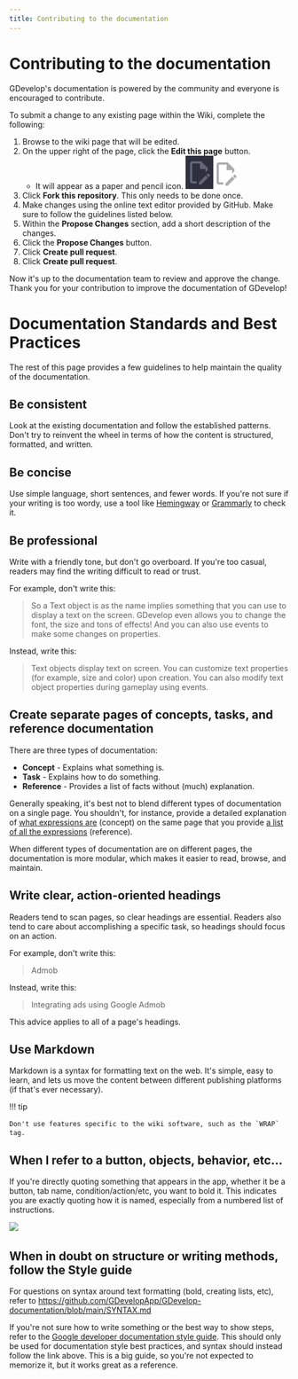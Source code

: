 ```yaml
---
title: Contributing to the documentation
---
```


# Contributing to the documentation

GDevelop's documentation is powered by the community and everyone is encouraged to contribute.

To submit a change to any existing page within the Wiki, complete the following:

1. Browse to the wiki page that will be edited.
2. On the upper right of the page, click the **Edit this page** button.
    - It will appear as a paper and pencil icon. ![image](edit_dark.png#only-dark)![image](edit_light.png#only-light)
3. Click **Fork this repository**. This only needs to be done once.
4. Make changes using the online text editor provided by GitHub. Make sure to follow the guidelines listed below.
5. Within the **Propose Changes** section, add a short description of the changes.
6. Click the **Propose Changes** button.
7. Click **Create pull request**.
8. Click **Create pull request**.

Now it's up to the documentation team to review and approve the change.
Thank you for your contribution to improve the documentation of GDevelop!

# Documentation Standards and Best Practices

The rest of this page provides a few guidelines to help maintain the quality of the documentation.

## Be consistent

Look at the existing documentation and follow the established patterns. Don't try to reinvent the wheel in terms of how the content is structured, formatted, and written.

## Be concise

Use simple language, short sentences, and fewer words. If you're not sure if your writing is too wordy, use a tool like [Hemingway](http://www.hemingwayapp.com/) or [Grammarly](https://www.grammarly.com/) to check it.

## Be professional

Write with a friendly tone, but don't go overboard. If you're too casual, readers may find the writing difficult to read or trust.

For example, don't write this:

> So a Text object is as the name implies something that you can use to display a text on the screen. GDevelop even allows you to change the font, the size and tons of effects! And you can also use events to make some changes on properties.

Instead, write this:

> Text objects display text on screen. You can customize text properties (for example, size and color) upon creation. You can also modify text object properties during gameplay using events.

## Create separate pages of concepts, tasks, and reference documentation

There are three types of documentation:

- **Concept** - Explains what something is.
- **Task** - Explains how to do something.
- **Reference** - Provides a list of facts without (much) explanation.

Generally speaking, it's best not to blend different types of documentation on a single page. You shouldn't, for instance, provide a detailed explanation of [what expressions are](/gdevelop5/all-features/expressions) (concept) on the same page that you provide [a list of all the expressions](/gdevelop5/all-features/expressions-reference) (reference).

When different types of documentation are on different pages, the documentation is more modular, which makes it easier to read, browse, and maintain.

## Write clear, action-oriented headings

Readers tend to scan pages, so clear headings are essential. Readers also tend to care about accomplishing a specific task, so headings should focus on an action.

For example, don't write this:

> Admob

Instead, write this:

> Integrating ads using Google Admob

This advice applies to all of a page's headings.

## Use Markdown

Markdown is a syntax for formatting text on the web. It's simple, easy to learn, and lets us move the content between different publishing platforms (if that's ever necessary).

!!! tip

    Don't use features specific to the wiki software, such as the `WRAP` tag.

## When I refer to a button, objects, behavior, etc...

If you're directly quoting something that appears in the app, whether it be a button, tab name, condition/action/etc, you want to bold it. This indicates you are exactly quoting how it is named, especially from a numbered list of instructions.

![](/gdevelop5/community/list_instruction_wiki.png)

## When in doubt on structure or writing methods, follow the Style guide

For questions on syntax around text formatting (bold, creating lists, etc), refer to https://github.com/GDevelopApp/GDevelop-documentation/blob/main/SYNTAX.md

If you're not sure how to write something or the best way to show steps, refer to the [Google developer documentation style guide](https://developers.google.com/style). This should only be used for documentation style best practices, and syntax should instead follow the link above. This is a big guide, so you're not expected to memorize it, but it works great as a reference.
